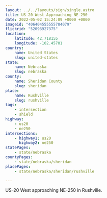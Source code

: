 ```yaml
---
layout: ../../layouts/sign/single.astro
title: US-20 West Approaching NE-250
date: 2022-05-02 15:24:09 +0000 +0000
imageid: "406404555555784079"
flickrid: "52093927375"
location:
    latitude: 42.718155
    longitude: -102.45701
country:
    name: United States
    slug: united-states
state:
    name: Nebraska
    slug: nebraska
county:
    name: Sheridan County
    slug: sheridan
place:
    name: Rushville
    slug: rushville
tags:
    - intersection
    - shield
highway:
    - us20
    - ne250
intersections:
    - highway1: us20
      highway2: ne250
statePages:
    - state/nebraska
countyPages:
    - state/nebraska/sheridan
placePages:
    - state/nebraska/sheridan/rushville

---
```

US-20 West approaching NE-250 in Rushville.